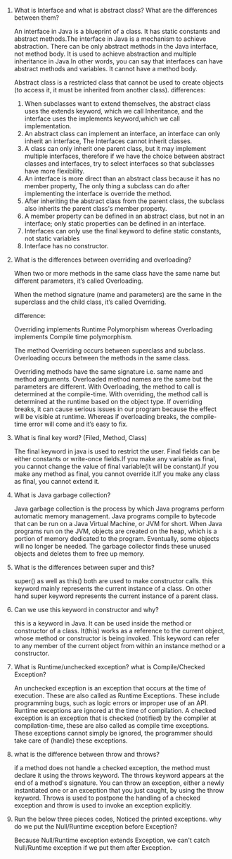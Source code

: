 1. What is Interface and what is abstract class? What are the differences between them?

   An interface in Java is a blueprint of a class. It has static constants and abstract methods.The interface in Java is a mechanism to achieve abstraction. There can be only abstract methods in the Java interface, not method body. It is used to achieve abstraction and multiple inheritance in Java.In other words, you can say that interfaces can have abstract methods and variables. It cannot have a method body.
   
   Abstract class is a restricted class that cannot be used to create objects (to access it, it must be inherited from another class).
   differences:
   1. When subclasses want to extend themselves, the abstract class
   uses the extends keyword, which we call Inheritance, and the
   interface uses the implements keyword,which we call
   implementation.
   2. An abstract class can implement an interface, an interface can
   only inherit an interface, The Interfaces cannot inherit classes.
   3. A class can only inherit one parent class, but it may implement
   multiple   interfaces,   therefore   if   we   have   the   choice   between
   abstract classes and interfaces, try to select interfaces so that
   subclasses have more flexibility.
   4. An interface is more direct than an abstract class because it has
   no member property, The only thing a subclass can do after
   implementing the interface is override the method.
   5. After inheriting the abstract class from the parent class, the
   subclass also inherits the parent class's member property.
   6. A member property can be defined in an abstract class, but not in
   an interface; only static properties can be defined in an interface.
   7. Interfaces   can   only   use   the   final   keyword   to   define   static
   constants, not static variables
   8. Interface has no constructor.

2. What is the differences between overriding and overloading?
    
   When two or more methods in the same class have the same name but different parameters, it’s called Overloading.
    
   When the method signature (name and parameters) are the same in the superclass and the child class, it’s called Overriding.
    
   difference:

   Overriding implements Runtime Polymorphism whereas Overloading implements Compile time polymorphism.
   
   The method Overriding occurs between superclass and subclass. Overloading occurs between the methods in the same class.
    
   Overriding methods have the same signature i.e. same name and method arguments. Overloaded method names are the same but the parameters are different.
   With Overloading, the method to call is determined at the compile-time. With overriding, the method call is determined at the runtime based on the object type.
   If overriding breaks, it can cause serious issues in our program because the effect will be visible at runtime. Whereas if overloading breaks, the compile-time error will come and it’s easy to fix.

3. What is final key word? (Filed, Method, Class)

   The final keyword in java is used to restrict the user.
   Final fields can be either constants or write-once fields.If you make any variable as final, you cannot change the value of final variable(It will be constant).If you make any method as final, you cannot override it.If you make any class as final, you cannot extend it.

4. What is Java garbage collection?

   Java garbage collection is the process by which Java programs perform automatic memory management. Java programs compile to bytecode that can be run on a Java Virtual Machine, or JVM for short. When Java programs run on the JVM, objects are created on the heap, which is a portion of memory dedicated to the program. Eventually, some objects will no longer be needed. The garbage collector finds these unused objects and deletes them to free up memory.

5. What is the differences between super and this?

   super() as well as this() both are used to make constructor calls. this keyword mainly represents the current instance of a class. On other hand super keyword represents the current instance of a parent class.

6. Can we use this keyword in constructor and why?

   this is a keyword in Java. It can be used inside the method or constructor of a class. It(this) works as a reference to the current object, whose method or constructor is being invoked. This keyword can refer to any member of the current object from within an instance method or a constructor.

7. What is Runtime/unchecked exception? what is Compile/Checked Exception?

   An unchecked exception is an exception that occurs at the time of execution. These are also called as Runtime Exceptions. These include programming bugs, such as logic errors or improper use of an API. Runtime exceptions are ignored at the time of compilation.
   A checked exception is an exception that is checked (notified) by the compiler at compilation-time, these are also called as compile time exceptions. These exceptions cannot simply be ignored, the programmer should take care of (handle) these exceptions.

8. what is the difference between throw and throws?

   if a method does not handle a checked exception, the method must declare it using the throws keyword. The throws keyword appears at the end of a method's signature.
   You can throw an exception, either a newly instantiated one or an exception that you just caught, by using the throw keyword.
   Throws is used to postpone the handling of a checked exception and throw is used to invoke an exception explicitly.

9. Run the below three pieces codes, Noticed the printed exceptions.  why do we put the Null/Runtime exception before Exception?

   Because Null/Runtime exception extends Exception, we can't catch Null/Runtime exception if we put them after Exception.

